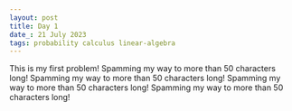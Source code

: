 ```yaml
---
layout: post
title: Day 1
date_: 21 July 2023
tags: probability calculus linear-algebra
---
```


This is my first problem! Spamming my way to more than 50 characters long! Spamming my way to more than 50 characters long! Spamming my way to more than 50 characters long! Spamming my way to more than 50 characters long!
